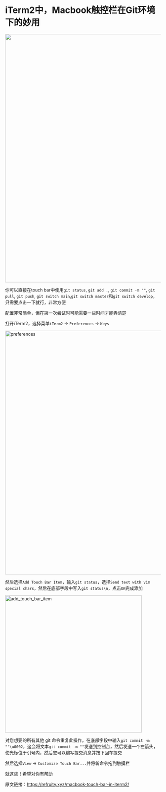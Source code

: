 # iTerm2中，Macbook触控栏在Git环境下的妙用

<img src="https://user-images.githubusercontent.com/9384140/189100127-2770bf2f-fbd5-4062-824d-dc014fc2acaa.jpeg" width="800" />

你可以直接在touch bar中使用```git status```, ```git add .```, ```git commit -m ""```, ```git pull```, ```git push```, ```git switch main```,```git switch master```和```git switch develop```，只需要点击一下就行，非常方便

配置非常简单，但在第一次尝试时可能需要一些时间才能弄清楚

打开iTerm2，选择菜单```iTerm2``` -> ```Preferences``` -> ```Keys```

<img width="785" alt="preferences" src="https://user-images.githubusercontent.com/9384140/189100414-3169a303-af7c-4b65-bc10-b8fc46a30051.png" width="600">

然后选择```Add Touch Bar Item```，输入```git status```，选择```Send text with vim special chars```，然后在底部字段中写入```git status\n```，点击```OK```完成添加

<img width="442" alt="add_touch_bar_item" src="https://user-images.githubusercontent.com/9384140/189100516-16fbd3a9-63b1-4956-b877-fc4d7cf33851.png" width="400">

对您想要的所有其他 git 命令重复此操作。在底部字段中输入```git commit -m ""\u0002```，这会将文本```git commit -m ""```发送到控制台，然后发送一个左箭头，使光标位于引号内，然后您可以编写提交消息并按下回车提交

然后选择```View``` -> ```Customize Touch Bar...```并将新命令拖到触摸栏

就这些！希望对你有帮助

原文链接：https://refruity.xyz/macbook-touch-bar-in-iterm2/